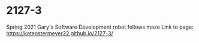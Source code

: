 # 2127-3
Spring 2021 Gary's Software Development robot follows maze 
Link to page: https://kateostermeyer22.github.io/2127-3/
